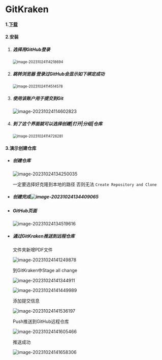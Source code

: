 # GitKraken

#### 1.[下载](https://www.gitkraken.com/download)

#### 2.安装

1. ##### 选择用GitHub登录

   <img src="https://cdn.jsdelivr.net/gh/MeowHuang/image/img202310241142810.png" alt="image-20231024114218694" style="zoom: 80%;" />

2. ##### 跳转浏览器 登录过GitHub会显示如下绑定成功

   <img src="https://cdn.jsdelivr.net/gh/MeowHuang/image/img202310241145688.png" alt="image-20231024114514578" style="zoom:80%;" />

3. ##### 使用该账户用于提交到Git

   ![image-20231024114602823](https://cdn.jsdelivr.net/gh/MeowHuang/image/img202310241146931.png)

4. ##### 到了这个界面就可以选择创建|打开|分组|仓库

   <img src="https://cdn.jsdelivr.net/gh/MeowHuang/image/img202310241147368.png" alt="image-20231024114726281" style="zoom:80%;" />

#### 3.演示创建仓库

- ##### 创建仓库

  ![image-20231024134250035](https://cdn.jsdelivr.net/gh/MeowHuang/image/img202310241342140.png)

  一定要选择好克隆到本地的路径 否则无法 `Create Repository and Clone` 

- ##### 创建完成![image-20231024134409065](https://cdn.jsdelivr.net/gh/MeowHuang/image/img202310241344189.png)

- ##### GitHub页面

  ![image-20231024134519616](https://cdn.jsdelivr.net/gh/MeowHuang/image/img202310241345729.png)

- ##### 通过GitKraken推送到远程仓库

  文件夹新增PDF文件

  ![image-20231024141249878](https://cdn.jsdelivr.net/gh/MeowHuang/image/img202310241412917.png)

  到GitKraken中Stage all change

  <img src="https://cdn.jsdelivr.net/gh/MeowHuang/image/img202310241413975.png" alt="image-20231024141344911"  />

  ![image-20231024141449989](https://cdn.jsdelivr.net/gh/MeowHuang/image/img202310241414020.png)

  添加提交信息

  ![image-20231024141536197](https://cdn.jsdelivr.net/gh/MeowHuang/image/img202310241415234.png)

  Push推送到GitHub远程仓库

  ![image-20231024141605466](https://cdn.jsdelivr.net/gh/MeowHuang/image/img202310241416585.png)

  推送成功

  ![image-20231024141658306](https://cdn.jsdelivr.net/gh/MeowHuang/image/img202310241416436.png)

